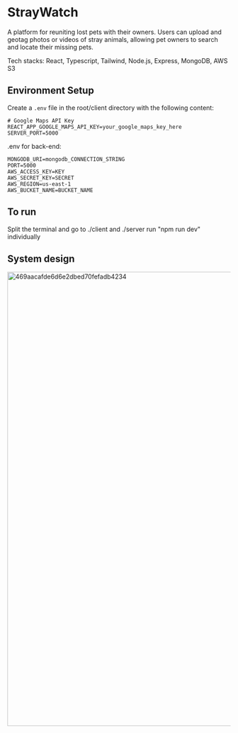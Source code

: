# StrayWatch

A platform for reuniting lost pets with their owners. Users can upload and geotag photos or videos of stray animals, allowing pet owners to search and locate their missing pets.

Tech stacks: React, Typescript, Tailwind, Node.js, Express, MongoDB, AWS S3 

## Environment Setup

Create a `.env` file in the root/client directory with the following content:

```env
# Google Maps API Key
REACT_APP_GOOGLE_MAPS_API_KEY=your_google_maps_key_here
SERVER_PORT=5000
```
.env for back-end:
```
MONGODB_URI=mongodb_CONNECTION_STRING
PORT=5000
AWS_ACCESS_KEY=KEY
AWS_SECRET_KEY=SECRET
AWS_REGION=us-east-1
AWS_BUCKET_NAME=BUCKET_NAME
```


## To run

Split the terminal and go to ./client and ./server run "npm run dev" individually
## System design
<img width="1025" alt="469aacafde6d6e2dbed70fefadb4234" src="https://github.com/user-attachments/assets/7f6edd46-746d-4ca7-b9c8-5858b86d9283">
